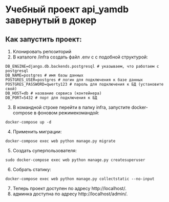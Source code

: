 # Учебный проект api_yamdb завернутый в докер

## Как запустить проект:

1. Клонировать репозиторий
2. В каталоге /infra создать файл .env c с подобной структурой:
 ```
 DB_ENGINE=django.db.backends.postgresql # указываем, что работаем с postgresql
DB_NAME=postgres # имя базы данных
POSTGRES_USER=postgres # логин для подключения к базе данных
POSTGRES_PASSWORD=qwerty123 # пароль для подключения к БД (установите свой)
DB_HOST=db # название сервиса (контейнера)
DB_PORT=5432 # порт для подключения к БД
 ```
3. В командной строке перейти в папку infra, запустите docker-compose в фоновом режимекомандой:
```
docker-compose up -d
```
4. Применить миграции:
```
docker-compose exec web python manage.py migrate

```
5. Создать суперпользователя:
```
sudo docker-compose exec web python manage.py createsuperuser

```
6. Собрать статику:
```
docker-compose exec web python manage.py collectstatic --no-input 

```
7. Теперь проект доступен по адресу http://localhost/.
8. админка доступна по адресу http://localhost/admin/.